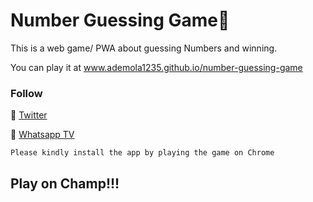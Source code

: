 # Number Guessing Game🔢
This is a web game/ PWA about guessing Numbers and winning.

You can play it at www.ademola1235.github.io/number-guessing-game

### Follow
🎯 [Twitter](https://twitter.com/abraham_html?t=05JHAeLjupAiwGD1pf4pTg&s=09)

🎯 [Whatsapp TV](www.bit.ly/Frontend_Channel)

`Please kindly install the app by playing the game on Chrome`

## Play on Champ!!! 

